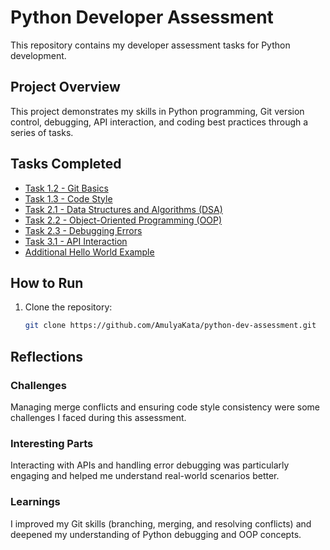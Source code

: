 # Python Developer Assessment

This repository contains my developer assessment tasks for Python development.

## Project Overview

This project demonstrates my skills in Python programming, Git version control, debugging, API interaction, and coding best practices through a series of tasks.

## Tasks Completed

- [Task 1.2 - Git Basics](book_store.py)  
- [Task 1.3 - Code Style](bad_style.py)  
- [Task 2.1 - Data Structures and Algorithms (DSA)](dsa_challenges.py)  
- [Task 2.2 - Object-Oriented Programming (OOP)](book_store.py)  
- [Task 2.3 - Debugging Errors](debug_errors.py)  
- [Task 3.1 - API Interaction](api_client.py)  
- [Additional Hello World Example](hello.py)

## How to Run

1. Clone the repository:
   ```bash
   git clone https://github.com/AmulyaKata/python-dev-assessment.git
   ```
  
## Reflections

### Challenges
Managing merge conflicts and ensuring code style consistency were some challenges I faced during this assessment.

### Interesting Parts
Interacting with APIs and handling error debugging was particularly engaging and helped me understand real-world scenarios better.

### Learnings
I improved my Git skills (branching, merging, and resolving conflicts) and deepened my understanding of Python debugging and OOP concepts.